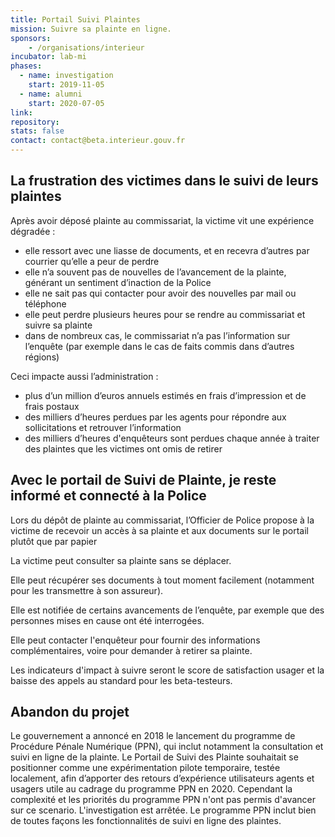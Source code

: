 ```yaml
---
title: Portail Suivi Plaintes
mission: Suivre sa plainte en ligne.
sponsors: 
    - /organisations/interieur
incubator: lab-mi
phases:
  - name: investigation
    start: 2019-11-05
  - name: alumni
    start: 2020-07-05
link:
repository:
stats: false
contact: contact@beta.interieur.gouv.fr
---
```


## La frustration des victimes dans le suivi de leurs plaintes
Après avoir déposé plainte au commissariat, la victime vit une expérience dégradée :
- elle ressort avec une liasse de documents, et en recevra d’autres par courrier qu’elle a peur de perdre
- elle n’a souvent pas de nouvelles de l’avancement de la plainte, générant un sentiment d’inaction de la Police
- elle ne sait pas qui contacter pour avoir des nouvelles par mail ou téléphone
- elle peut perdre plusieurs heures pour se rendre au commissariat et suivre sa plainte
- dans de nombreux cas, le commissariat n’a pas l’information sur l’enquête (par exemple dans le cas de faits commis dans d’autres régions)

Ceci impacte aussi l’administration :
- plus d’un million d’euros annuels estimés en frais d’impression et de frais postaux
- des milliers d’heures perdues par les agents pour répondre aux sollicitations et retrouver l’information
- des milliers d’heures d'enquêteurs sont perdues chaque année à traiter des plaintes que les victimes ont omis de retirer

## Avec le portail de Suivi de Plainte, je reste informé et connecté à la Police

Lors du dépôt de plainte au commissariat, l’Officier de Police propose à la victime de recevoir un accès à sa plainte et aux documents sur le portail plutôt que par papier

La victime peut consulter sa plainte sans se déplacer.

Elle peut récupérer ses documents à tout moment facilement  (notamment pour les transmettre à son assureur).

Elle est notifiée de certains avancements de l’enquête, par exemple que des personnes mises en cause ont été interrogées.

Elle peut contacter l'enquêteur pour fournir des informations complémentaires, voire pour demander à retirer sa plainte.

Les indicateurs d'impact à suivre seront le score de satisfaction usager et la baisse des appels au standard pour les beta-testeurs.

## Abandon du projet
Le gouvernement a annoncé en 2018 le lancement du programme de Procédure Pénale Numérique (PPN), qui inclut notamment la consultation et suivi en ligne de la plainte. 
Le Portail de Suivi des Plainte souhaitait se positionner comme une expérimentation pilote temporaire, testée localement, afin d’apporter des retours d’expérience utilisateurs agents et usagers utile au cadrage du programme PPN en 2020.
Cependant la complexité et les priorités du programme PPN n'ont pas permis d'avancer sur ce scenario. L'investigation est arrêtée. Le programme PPN inclut bien de toutes façons les fonctionnalités de suivi en ligne des plaintes.


